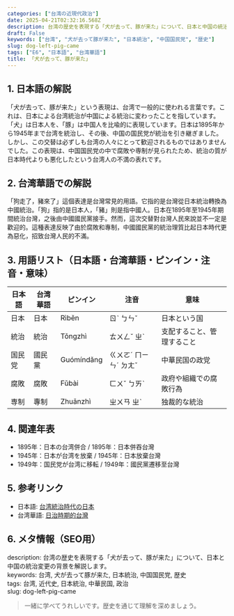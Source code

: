 ```yaml
---
categories: ["台湾の近現代政治"]
date: 2025-04-21T02:32:16.568Z
description: 台湾の歴史を表現する「犬が去って、豚が来た」について、日本と中国の統治変更の背景を解説します。
draft: False
keywords: ["台湾", "犬が去って豚が来た", "日本統治", "中国国民党", "歴史"]
slug: dog-left-pig-came
tags: ["E6", "日本語", "台湾華語"]
title: 「犬が去って、豚が来た」
---
```




## 1. 日本語の解説  
「犬が去って、豚が来た」という表現は、台湾で一般的に使われる言葉です。これは、日本による台湾統治が中国による統治に変わったことを指しています。「犬」は日本人を、「豚」は中国人を比喩的に表現しています。日本は1895年から1945年まで台湾を統治し、その後、中国の国民党が統治を引き継ぎました。しかし、この交替は必ずしも台湾の人々にとって歓迎されるものではありませんでした。この表現は、中国国民党の中で腐敗や専制が見られたため、統治の質が日本時代よりも悪化したという台湾人の不満の表れです。

## 2. 台湾華語での解説  
「狗走了，豬來了」這個表達是台灣常見的用語。它指的是台灣從日本統治轉換為中國統治。「狗」指的是日本人，「豬」則是指中國人。日本在1895年至1945年期間統治台灣，之後由中國國民黨接手。然而，這次交替對台灣人民來說並不一定是歡迎的。這種表達反映了由於腐敗和專制，中國國民黨的統治理質比起日本時代更為惡化，招致台灣人民的不滿。

## 3. 用語リスト（日本語・台湾華語・ピンイン・注音・意味）  
| 日本語 | 台湾華語 | ピンイン | 注音 | 意味 |
|---|---|---|---|---|
| 日本 | 日本 | Rìběn | ㄖˋ ㄅㄣˇ | 日本という国 |
| 統治 | 統治 | Tǒngzhì | ㄊㄨㄥˇ ㄓˋ | 支配すること、管理すること |
| 国民党 | 國民黨 | Guómíndǎng | ㄍㄨㄛˊ ㄇㄧㄣˊ ㄉㄤˇ | 中華民国の政党 |
| 腐敗 | 腐敗 | Fǔbài | ㄈㄨˇ ㄅㄞˋ | 政府や組織での腐敗行為 |
| 専制 | 專制 | Zhuānzhì | ㄓㄨㄢ ㄓˋ | 独裁的な統治 |

## 4. 関連年表  
- 1895年：日本の台湾併合 / 1895年：日本併吞台灣  
- 1945年：日本が台湾を放棄 / 1945年：日本放棄台灣  
- 1949年：国民党が台湾に移転 / 1949年：國民黨遷移至台灣

## 5. 参考リンク  
- 日本語: [台湾統治時代の日本](https://ja.wikipedia.org/wiki/%E6%97%A5%E6%9C%AC%E7%B5%B1%E6%B2%BB%E6%99%82%E4%BB%A3%E3%81%AE%E5%8F%B0%E6%B9%BE)  
- 台湾華語: [日治時期的台灣](https://zh.wikipedia.org/wiki/%E6%97%A5%E6%B2%BB%E6%99%82%E6%9C%9F%E7%9A%84%E5%8F%B0%E7%81%A3)  

## 6. メタ情報（SEO用）  
description: 台湾の歴史を表現する「犬が去って、豚が来た」について、日本と中国の統治変更の背景を解説します。  
keywords: 台湾, 犬が去って豚が来た, 日本統治, 中国国民党, 歴史  
tags: 台湾, 近代史, 日本統治, 中華民国, 政治  
slug: dog-left-pig-came  

> 一緒に学べてうれしいです。歴史を通じて理解を深めましょう。